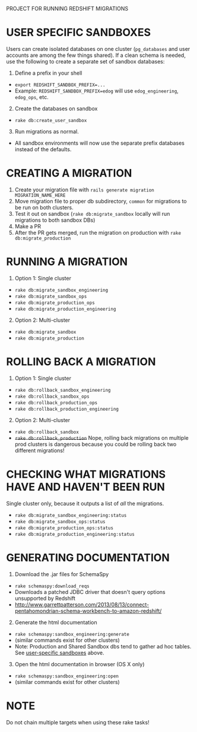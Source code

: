 PROJECT FOR RUNNING REDSHIFT MIGRATIONS

USER SPECIFIC SANDBOXES
=======================
Users can create isolated databases on one cluster (`pg_databases` and user accounts are among the few things shared).
If a clean schema is needed, use the following to create a separate set of sandbox databases:
1. Define a prefix in your shell
  - `export REDSHIFT_SANDBOX_PREFIX=...`
  - Example: `REDSHIFT_SANDBOX_PREFIX=edog` will use `edog_engineering`, `edog_ops`, etc.
2. Create the databases on sandbox
  - `rake db:create_user_sandbox`
3. Run migrations as normal.
  - All sandbox environments will now use the separate prefix databases instead of the defaults.

CREATING A MIGRATION
====================
1. Create your migration file with `rails generate migration MIGRATION_NAME_HERE`
2. Move migration file to proper db subdirectory, ```common``` for migrations to be run on both clusters.
3. Test it out on sandbox (`rake db:migrate_sandbox` locally will run migrations to both sandbox DBs)
4. Make a PR
5. After the PR gets merged, run the migration on production with `rake db:migrate_production`

RUNNING A MIGRATION
===================
1. Option 1: Single cluster
  - ```rake db:migrate_sandbox_engineering```
  - ```rake db:migrate_sandbox_ops```
  - ```rake db:migrate_production_ops```
  - ```rake db:migrate_production_engineering```
2. Option 2: Multi-cluster
  - ```rake db:migrate_sandbox```
  - ```rake db:migrate_production```

ROLLING BACK A MIGRATION
========================
1. Option 1: Single cluster
  - ```rake db:rollback_sandbox_engineering```
  - ```rake db:rollback_sandbox_ops```
  - ```rake db:rollback_production_ops```
  - ```rake db:rollback_production_engineering```
2. Option 2: Multi-cluster
  - ```rake db:rollback_sandbox```
  - ~~```rake db:rollback_production```~~ Nope, rolling back migrations on multiple prod clusters is dangerous because you could be rolling back two different migrations!

CHECKING WHAT MIGRATIONS HAVE AND HAVEN'T BEEN RUN
==================================================
Single cluster only, because it outputs a list of _all_ the migrations.
- ```rake db:migrate_sandbox_engineering:status```
- ```rake db:migrate_sandbox_ops:status```
- ```rake db:migrate_production_ops:status```
- ```rake db:migrate_production_engineering:status```


GENERATING DOCUMENTATION
========================
1. Download the .jar files for SchemaSpy
  - ```rake schemaspy:download_reqs```
  - Downloads a patched JDBC driver that doesn't query options unsupported by Redshift
  - http://www.garrettpatterson.com/2013/08/13/connect-pentahomondrian-schema-workbench-to-amazon-redshift/
2. Generate the html documentation
  - ```rake schemaspy:sandbox_engineering:generate```
  - (similar commands exist for other clusters)
  - Note: Production and Shared Sandbox dbs tend to gather ad hoc tables.
    See [user-specific sandboxes](user-specific-sandboxes) above.
3. Open the html documentation in browser (OS X only)
  - ```rake schemaspy:sandbox_engineering:open```
  - (similar commands exist for other clusters)


NOTE
====
Do not chain multiple targets when using these rake tasks!
